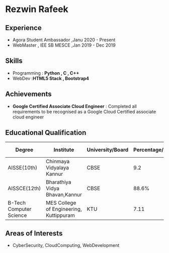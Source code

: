 # Rezwin Rafeek

## Experience
* Agora Student Ambassador ,Janu 2020 - Present
* WebMaster , IEE SB MESCE ,Jan 2019 - Dec 2019

## Skills
 * Programming : **Python , C , C++**
 * WebDev :**HTML5 Stack , Bootstrap4**
 
## Achievements
* **Google Certified Associate Cloud Engineer** : Completed all requirements to be recognised as a Google Cloud Certified associate cloud engineer

## Educational Qualification
|Degree|Institute|University/Board|Percentage/CGPA|Year of Passing|
|------|---------|----------------|---------------|---------------|
|AISSE(10th)|Chinmaya Vidyalaya Kannur|CBSE|9.2|2014|
|AISSCE(12th)|Bharathiya Vidya Bhavan,Kannur|CBSE|88.6%|2016|
|B-Tech Computer Science|MES College of Engineering, Kuttippuram|KTU|7.11|Pursuing|

## Areas of Interests
* CyberSecurity, CloudComputing, WebDevelopment

##
